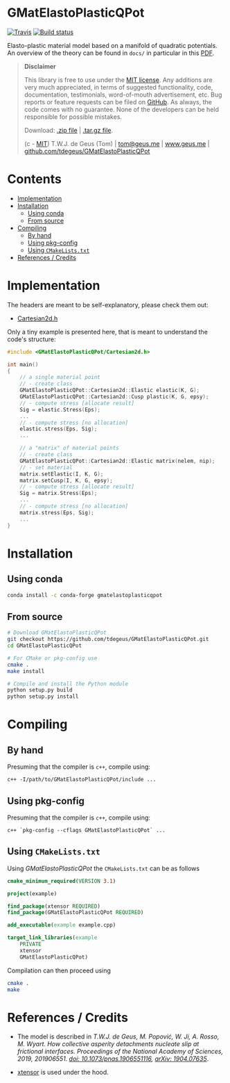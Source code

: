 # GMatElastoPlasticQPot

[![Travis](https://travis-ci.com/tdegeus/GMatElastoPlasticQPot.svg?branch=master)](https://travis-ci.com/tdegeus/GMatElastoPlasticQPot)
[![Build status](https://ci.appveyor.com/api/projects/status/2i9t2ly3qyyn970h?svg=true)](https://ci.appveyor.com/project/tdegeus/gmatelastoplasticqpot)

Elasto-plastic material model based on a manifold of quadratic potentials. An overview of the theory can be found in `docs/` in particular in this [PDF](docs/readme.pdf).

>   **Disclaimer**
>   
>   This library is free to use under the [MIT license](https://github.com/tdegeus/GMatElastoPlasticQPot/blob/master/LICENSE). Any additions are very much appreciated, in terms of suggested functionality, code, documentation, testimonials, word-of-mouth advertisement, etc. Bug reports or feature requests can be filed on [GitHub](https://github.com/tdegeus/GMatElastoPlasticQPot). As always, the code comes with no guarantee. None of the developers can be held responsible for possible mistakes.
>   
>   Download: [.zip file](https://github.com/tdegeus/GMatElastoPlasticQPot/zipball/master) | [.tar.gz file](https://github.com/tdegeus/GMatElastoPlasticQPot/tarball/master).
>   
>   (c - [MIT](https://github.com/tdegeus/GMatElastoPlasticQPot/blob/master/LICENSE)) T.W.J. de Geus (Tom) | tom@geus.me | www.geus.me | [github.com/tdegeus/GMatElastoPlasticQPot](https://github.com/tdegeus/GMatElastoPlasticQPot)

# Contents

<!-- MarkdownTOC -->

- [Implementation](#implementation)
- [Installation](#installation)
    - [Using conda](#using-conda)
    - [From source](#from-source)
- [Compiling](#compiling)
    - [By hand](#by-hand)
    - [Using pkg-config](#using-pkg-config)
    - [Using `CMakeLists.txt`](#using-cmakeliststxt)
- [References / Credits](#references--credits)

<!-- /MarkdownTOC -->

# Implementation

The headers are meant to be self-explanatory, please check them out:

* [Cartesian2d.h](include/GMatElastoPlasticQPot/Cartesian2d.h)

Only a tiny example is presented here, that is meant to understand the code's structure:

```cpp
#include <GMatElastoPlasticQPot/Cartesian2d.h>

int main()
{
    // a single material point
    // - create class
    GMatElastoPlasticQPot::Cartesian2d::Elastic elastic(K, G);
    GMatElastoPlasticQPot::Cartesian2d::Cusp plastic(K, G, epsy);
    // - compute stress [allocate result]
    Sig = elastic.Stress(Eps);
    ...
    // - compute stress [no allocation]
    elastic.stress(Eps, Sig); 
    ...

    // a "matrix" of material points
    // - create class
    GMatElastoPlasticQPot::Cartesian2d::Elastic matrix(nelem, nip);
    // - set material
    matrix.setElastic(I, K, G);
    matrix.setCusp(I, K, G, epsy);
    // - compute stress [allocate result]
    Sig = matrix.Stress(Eps);
    ...
    // - compute stress [no allocation]
    matrix.stress(Eps, Sig); 
    ...
}
```

# Installation

## Using conda

```bash
conda install -c conda-forge gmatelastoplasticqpot
```

## From source

```bash
# Download GMatElastoPlasticQPot
git checkout https://github.com/tdegeus/GMatElastoPlasticQPot.git
cd GMatElastoPlasticQPot

# For CMake or pkg-config use
cmake .
make install

# Compile and install the Python module
python setup.py build
python setup.py install
```

# Compiling

## By hand

Presuming that the compiler is `c++`, compile using:

```
c++ -I/path/to/GMatElastoPlasticQPot/include ...
```

## Using pkg-config

Presuming that the compiler is `c++`, compile using:

```
c++ `pkg-config --cflags GMatElastoPlasticQPot` ...
```

## Using `CMakeLists.txt`

Using *GMatElastoPlasticQPot* the `CMakeLists.txt` can be as follows

```cmake
cmake_minimum_required(VERSION 3.1)

project(example)

find_package(xtensor REQUIRED)
find_package(GMatElastoPlasticQPot REQUIRED)

add_executable(example example.cpp)

target_link_libraries(example
    PRIVATE
    xtensor
    GMatElastoPlasticQPot)
```

Compilation can then proceed using 

```bash
cmake .
make
```

# References / Credits

*   The model is described in *T.W.J. de Geus, M. Popović, W. Ji, A. Rosso, M. Wyart. How collective asperity detachments nucleate slip at frictional interfaces. Proceedings of the National Academy of Sciences, 2019, 201906551. [doi: 10.1073/pnas.1906551116](https://doi.org/10.1073/pnas.1906551116), [arXiv: 1904.07635](http://arxiv.org/abs/1904.07635)*.

*   [xtensor](https://github.com/QuantStack/xtensor) is used under the hood.

